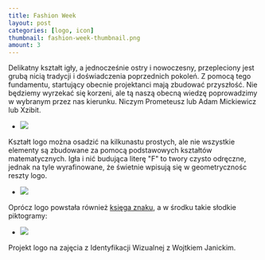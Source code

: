 ```yaml
---
title: Fashion Week
layout: post
categories: [logo, icon]
thumbnail: fashion-week-thumbnail.png
amount: 3
---
```


Delikatny kształt igły, a jednocześnie ostry i nowoczesny, przepleciony jest grubą nicią tradycji i doświadczenia poprzednich pokoleń. Z pomocą tego fundamentu, startujący obecnie projektanci mają zbudować przyszłość. Nie będziemy wyrzekać się korzeni, ale tą naszą obecną wiedzę poprowadzimy w wybranym przez nas kierunku. Niczym Prometeusz lub Adam Mickiewicz lub Xzibit.

* [![][44]][44]

Kształt logo można osadzić na kilkunastu prostych, ale nie wszystkie elementy są zbudowane za pomocą podstawowych kształtów matematycznych. Igła i nić budująca literę "F" to twory czysto odręczne, jednak na tyle wyrafinowane, że świetnie wpisują się w geometrycznośc reszty logo.

* [![][45]][45]

Oprócz logo powstała również [księga znaku](http://leszekpietrzak.com/file_download/1/fashion-week-book.pdf), a w środku takie słodkie piktogramy:

* [![][46]][46]

[44]: http://leszekpietrzak.com/images/44.jpg
[45]: http://leszekpietrzak.com/images/45.jpg
[46]: http://leszekpietrzak.com/images/46.jpg

Projekt logo na zajęcia z Identyfikacji Wizualnej z Wojtkiem Janickim.